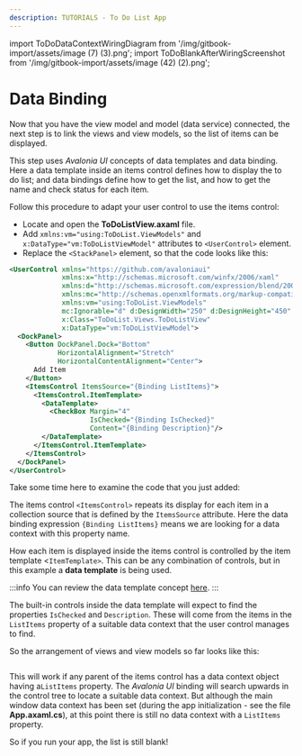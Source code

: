 ```yaml
---
description: TUTORIALS - To Do List App
---
```


import ToDoDataContextWiringDiagram from '/img/gitbook-import/assets/image (7) (3).png';
import ToDoBlankAfterWiringScreenshot from '/img/gitbook-import/assets/image (42) (2).png';

# Data Binding

Now that you have the view model and model (data service) connected, the next step is to link the views and view models, so the list of items can be displayed.

This step uses _Avalonia UI_ concepts of data templates and data binding. Here a data template inside an items control defines how to display the to do list; and data bindings define how to get the list, and how to get the name and check status for each item.&#x20;

Follow this procedure to adapt your user control to use the items control:

- Locate and open the **ToDoListView.axaml** file.
- Add `xmlns:vm="using:ToDoList.ViewModels"` and `x:DataType="vm:ToDoListViewModel"` attributes to `<UserControl>` element. 
- Replace the `<StackPanel>` element, so that the code looks like this:

```xml
<UserControl xmlns="https://github.com/avaloniaui"
             xmlns:x="http://schemas.microsoft.com/winfx/2006/xaml"
             xmlns:d="http://schemas.microsoft.com/expression/blend/2008"
             xmlns:mc="http://schemas.openxmlformats.org/markup-compatibility/2006"
             xmlns:vm="using:ToDoList.ViewModels"
             mc:Ignorable="d" d:DesignWidth="250" d:DesignHeight="450"
             x:Class="ToDoList.Views.ToDoListView"
             x:DataType="vm:ToDoListViewModel">
  <DockPanel>
    <Button DockPanel.Dock="Bottom"
            HorizontalAlignment="Stretch"
            HorizontalContentAlignment="Center">
      Add Item
    </Button>
    <ItemsControl ItemsSource="{Binding ListItems}">
      <ItemsControl.ItemTemplate>
        <DataTemplate>
          <CheckBox Margin="4"
                    IsChecked="{Binding IsChecked}"
                    Content="{Binding Description}"/>
        </DataTemplate>
      </ItemsControl.ItemTemplate>
    </ItemsControl>
  </DockPanel>
</UserControl>
```

Take some time here to examine the code that you just added: &#x20;

The items control `<ItemsControl>` repeats its display for each item in a collection source that is defined by the `ItemsSource` attribute. Here the data binding expression `{Binding ListItems}` means we are looking for a data context with this property name.&#x20;

How each item is displayed inside the items control is controlled by the item template <`ItemTemplate>`. This can be any combination of controls, but in this example a **data template** is being used.

:::info
You can review the data template concept [here](../../concepts/templates/).
:::

The built-in controls inside the data template will expect to find the properties `IsChecked` and `Description`. These will come from the items in the `ListItems` property of a suitable data context that the user control manages to find.

So the arrangement of views and view models so far looks like this:

<img className="center" src={ToDoDataContextWiringDiagram} alt="" />

This will work if any parent of the items control has a data context object having  a`ListItems` property. The _Avalonia UI_ binding will search upwards in the control tree to locate a suitable data context. But although the main window data context has been set (during the app initialization - see the file **App.axaml.cs**), at this point there is still no data context with a `ListItems` property.&#x20;

So if you run your app, the list is still blank!

<img className="center" src={ToDoBlankAfterWiringScreenshot} alt="" />
